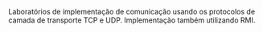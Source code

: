 Laboratórios de implementação de comunicação usando os protocolos de camada de transporte TCP e UDP.
Implementação também utilizando RMI.